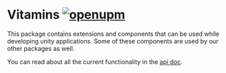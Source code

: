 # Vitamins [![openupm](https://img.shields.io/npm/v/com.autsoft.unitysupplements.vitamins?label=openupm&registry_uri=https://package.openupm.com)](https://openupm.com/packages/com.autsoft.unitysupplements.vitamins/)

This package contains extensions and components that can be used while developing unity applications. Some of these components are used by our other packages as well.

You can read about all the current functionality in the [api doc](xref:AutSoft.UnitySupplements.Vitamins).